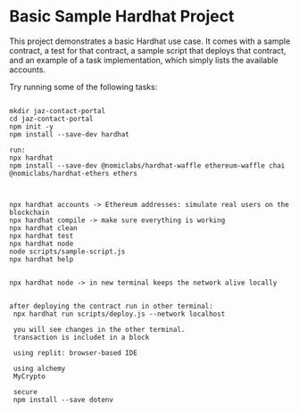 # Basic Sample Hardhat Project

This project demonstrates a basic Hardhat use case. It comes with a sample contract, a test for that contract, a sample script that deploys that contract, and an example of a task implementation, which simply lists the available accounts.

Try running some of the following tasks:

```shell

mkdir jaz-contact-portal
cd jaz-contact-portal
npm init -y
npm install --save-dev hardhat

run:
npx hardhat
npm install --save-dev @nomiclabs/hardhat-waffle ethereum-waffle chai @nomiclabs/hardhat-ethers ethers



npx hardhat accounts -> Ethereum addresses: simulate real users on the blockchain
npx hardhat compile -> make sure everything is working
npx hardhat clean
npx hardhat test
npx hardhat node
node scripts/sample-script.js
npx hardhat help


npx hardhat node -> in new terminal keeps the network alive locally


after deploying the contract run in other terminal:
 npx hardhat run scripts/deploy.js --network localhost

 you will see changes in the other terminal.
 transaction is includet in a block

 using replit: browser-based IDE 

 using alchemy
 MyCrypto

 secure 
 npm install --save dotenv
```
